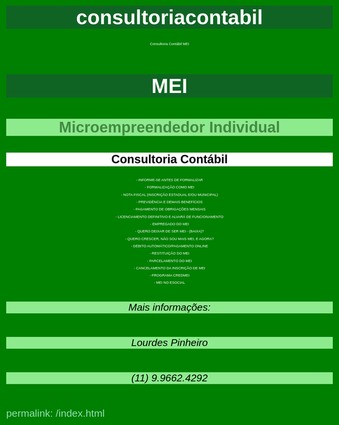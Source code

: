 # consultoriacontabil
Consultoria Contábil MEI
<!DOCTYPE html>
<html lang="pt-br">
<head>
    <meta charset="UTF-8">
    <meta name="viewport" content="width=device-width, initial-scale=1.0">
    <meta http-equiv="X-UA-Compatible" content="ie=edge">
    <title>Primeiro exercício JS</title>
    <style>
        body{
            background-color: green;
            color: rgb(140, 223, 170);
            font: normal 20pt arial;
            align-items: center;
        }
        h1{
            background-color: rgb(15, 100, 36);
            color: white;
            text-align: center;
        }
        h2{
            background-color: rgb(141, 235, 141);
            color: rgb(67, 138, 67);
            text-align: center;
        }
        h3{
            background-color: white;
            color:black;
            text-align: center;
        }
        p{
            font:normal 7pt arial;
            color: white;
            text-align: center;
        }
        h6{
            background-color: rgb(141, 235, 141);
            color: black;
            text-align: center;
        }
    </style>
</head>
<body>
   <h1>MEI</h1>
   <h2>Microempreendedor Individual</h2>
   <h3>Consultoria Contábil</h3>
   <p> - INFORME-SE ANTES DE FORMALIZAR</p>
   <p> - FORMALIZAÇÃO COMO MEI</p>
   <p> - NOTA FISCAL (INSCRIÇÃO ESTADUAL E/OU MUNICIPAL)</p>
   <p> - PREVIDÊNCIA E DEMAIS BENEFÍCIOS</p>
   <p> - PAGAMENTO DE OBRIGAÇÕES MENSAIS</p>
   <p> - LICENCIAMENTO DEFINITIVO E ALVARÁ DE FUNCIONAMENTO</p>
   <p> - EMPREGADO DO MEI</p>
   <p> - QUERO DEIXAR DE SER MEI - (BAIXA)?</p>
   <p> - QUERO CRESCER, NÃO SOU MAIS MEI, E AGORA?</p>
   <p> - DÉBITO AUTOMÁTICO/PAGAMENTO ONLINE</p>
   <p> - RESTITUIÇÃO DO MEI</p>
   <p> - PARCELAMENTO DO MEI</p>
   <p> - CANCELAMENTO DA INSCRIÇÃO DE MEI</p>
   <p> - PROGRAMA CREDMEI</p>
   <p> - MEI NO ESOCIAL</p>

   <h5></h5>
   <h6>Mais informações:</h6>
   <h6>Lourdes Pinheiro</h6>
   <h6>(11) 9.9662.4292</h6>


   <script>
       window.alert("Consultoria Contábil para MEI")
       window.confirm("Vamos conversar?")
       window.prompt("Qual é o seu nome?")
   </script>

</body>
</html>
permalink: /index.html
